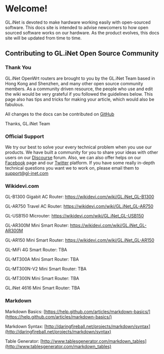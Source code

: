 # Welcome! 

GL.iNet is devoted to make hardware working easily with open-sourced software. This docs site is intended to advise newcomers to how open sourced software works on our hardware. As the product evolves, this docs site will be updated from time to time.



## Contributing to GL.iNet Open Source Community

### Thank You

GL.iNet OpenWrt routers are brought to you by the GL.iNet Team based in Hong Kong and Shenzhen, and many other open source community members. As a community driven resource, the people who use and edit the wiki would be very grateful if you followed the guidelines below. This page also has tips and tricks for making your article, which would also be fabulous.

All changes to the docs can be contributed on [GitHub](https://github.com/gl-inet/docs/) 

Thanks,
GL.iNet Team




### Official Support

We try our best to solve your every technical problem when you use our products. We have built a community for you to share your ideas with other users on our [Discourse](https://forum.gl-inet.com/) forum. Also, we can also offer helps on our [Facebook](https://www.facebook.com/gl.inet.wifi/) page and our [Twitter](https://twitter.com/GLiNetWiFi) platform. If you have some really in-depth technical questions you want we to work on, please email them to [support@gl-inet.com](mailto:support@gl-inet.com) 



### Wikidevi.com

GL-B1300 Gigabit AC Router: https://wikidevi.com/wiki/GL.iNet_GL-B1300

GL-AR750 Travel AC Router: https://wikidevi.com/wiki/GL.iNet_GL-AR750

GL-USB150 Microuter: https://wikidevi.com/wiki/GL.iNet_GL-USB150

GL-AR300M Mini Smart Router: https://wikidevi.com/wiki/GL.iNet_GL-AR300M

GL-AR150 Mini Smart Router: https://wikidevi.com/wiki/GL.iNet_GL-AR150

GL-MiFi 4G Smart Router: TBA

GL-MT300A Mini Smart Router: TBA

GL-MT300N-V2 Mini Smart Router: TBA

GL-MT300N Mini Smart Router: TBA

GL.iNet 4616 Mini Smart Router: TBA




### Markdown

Markdown Basics: [https://help.github.com/articles/markdown-basics/](https://help.github.com/articles/markdown-basics/)

Markdown Syntax: [http://daringfireball.net/projects/markdown/syntax](http://daringfireball.net/projects/markdown/syntax)

Table Generator: [http://www.tablesgenerator.com/markdown_tables](http://www.tablesgenerator.com/markdown_tables)
